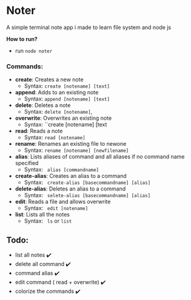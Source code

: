 # Noter
A simple terminal note app i made to learn file system and node js

**How to run?** 
- run `node noter`

 ### **Commands:** 
* **create**: Creates a new note
    - Syntax: ``create [notename] [text]``
* **append**: Adds to an existing note
    - Syntax: ``append [notename] [text]``
* **delete**: Deletes a note
    - Syntax: ``delete [notename]``,
* **overwrite**: Overwrites an existing note
    - Syntax: ``create [notename] [text
* **read**: Reads a note
    - Syntax: ``read [notename]``
* **rename**: Renames an existing file to newone
    - Syntax: ``rename [notename] [newfilename]``
* **alias**: Lists aliases of command and all aliases if no command name specified 
    - Syntax: `` alias [commandname]``
* **create-alias**: Creates an alias to a command
    - Syntax: `` create-alias [basecommandname] [alias]``
* **delete-alias**: Deletes an alias to a command
    - Syntax: `` selete-alias [basecommandname] [alias]``
* **edit**: Reads a file and allows overwrite
    - Syntax: `` edit [notename]``
* **list**: Lists all the notes
    - Syntax: `` ls`` or   ``list``

## Todo:
- list all notes :heavy_check_mark:
- delete all command :heavy_check_mark:
- command alias :heavy_check_mark:
- edit command ( read + overwrite)  :heavy_check_mark:
- colorize the commands :heavy_check_mark:
